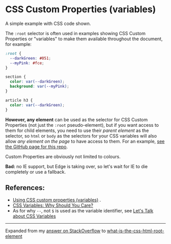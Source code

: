 # CSS Custom Properties (variables)

A simple example with CSS code shown.

The `:root` selector is often used in examples showing CSS Custom Properties or "variables" to make them available throughout the document, for example:

```CSS
:root {
  --darkGreen: #051;
  --myPink: #fce;
}

section {
  color: var(--darkGreen);
  background: var(--myPink);
}

article h3 {
  color: var(--darkGreen);
}
```

**However, any element** can be used as the selector for CSS Custom Properties (not just the `:root` pseudo-element), but if you want access to them for child elements, you need to use their *parent element* as the selector, so `html` or `body` as the selectors for your CSS variables will also allow *any element on the page* to have access to them. For an example, [see the GitHub page for this repo](https://daveeveritt.github.io/css-custom-properties/).

Custom Properties are obviously not limited to colours.

**Bad:** no IE support, but Edge is taking over, so let's wait for IE to die completely or use a fallback.

## References:

- [Using CSS custom properties (variables)](https://developer.mozilla.org/en-US/docs/Web/CSS/Using_CSS_variables) . 
- [CSS Variables: Why Should You Care?](https://developers.google.com/web/updates/2016/02/css-variables-why-should-you-care)
- As for why `--`, not `$` is used as the variable identifier, see [Let's Talk about CSS Variables](https://www.xanthir.com/blog/b4KT0)

---
Expanded from my [answer on StackOverflow](https://stackoverflow.com/a/48597520/123033) to [what-is-the-css-html-root-element](https://stackoverflow.com/questions/3916824/what-is-the-css-html-root-element/)
